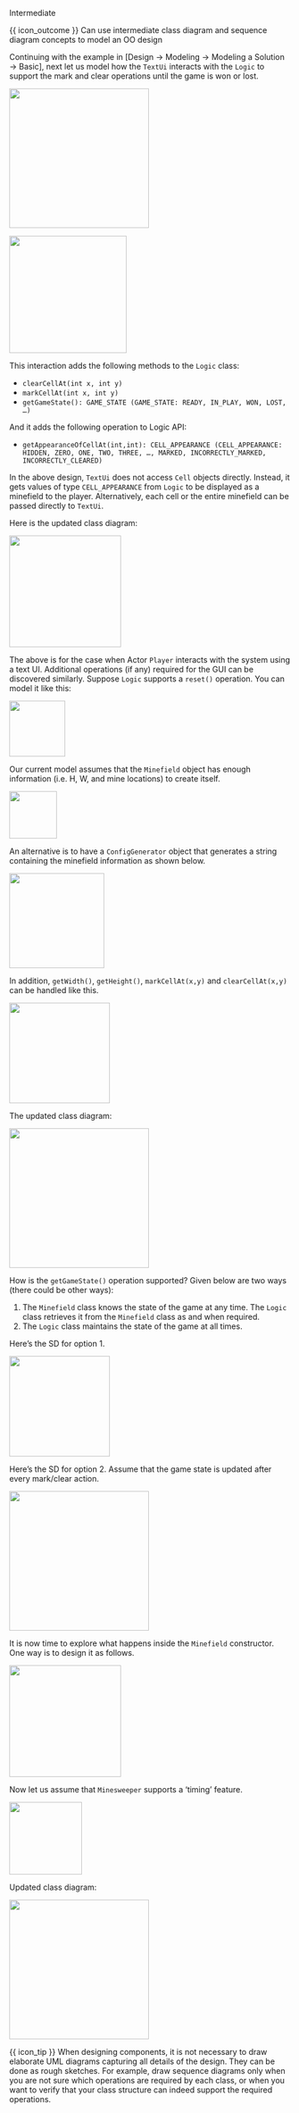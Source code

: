 <span id="title">Intermediate</span>

<span id="prereqs"><panel src="../../../modeling/modelingBehaviors/sequenceDiagramsIntermediate/unit-inElsewhere-asFlat.md" boilerplate header="%%{{ icon_prereq }} Design → Modeling → Modeling Behaviors → Sequence Diagrams → Intermediate%%" popup-url="{{ baseUrl }}/modeling/modelingBehaviors/sequenceDiagramsIntermediate" />
<panel src="../../../modeling/modelingStructures/classDiagramsIntermediate/unit-inElsewhere-asFlat.md" boilerplate header="%%{{ icon_prereq }} Design → Modeling → Modeling Structures → Class Diagrams → Intermediate%%" popup-url="{{ baseUrl }}/modeling/modelingStructures/classDiagramsIntermediate" /></span>

<span id="outcomes">{{ icon_outcome }} Can use intermediate class diagram and sequence diagram concepts to model an OO design</span>

<div id="body">

Continuing with the example in [<trigger trigger="click" for="modal:conceptualingIntermediate-basic">Design → Modeling → Modeling a Solution → Basic</trigger>], next let us model how the `TextUi` interacts with the `Logic` to support the mark and clear operations until the game is won or lost.

<modal large header="" id="modal:conceptualingIntermediate-basic">
  <include src="../basic/unit-inElsewhere-asFlat.md" boilerplate/>
</modal>

<box>

<img src="{{baseUrl}}/modeling/modelingASolution/intermediate/images/playerTextLogicRef.png" height="250" />
<p/>

<img src="{{baseUrl}}/modeling/modelingASolution/intermediate/images/textLogicSd.png" height="210" />

</box>

This interaction adds the following methods to the `Logic` class:

* `clearCellAt(int x, int y)`
* `markCellAt(int x, int y)`
* `getGameState(): GAME_STATE (GAME_STATE: READY, IN_PLAY, WON, LOST, …)`

And it adds the following operation to Logic API:

* `getAppearanceOfCellAt(int,int): CELL_APPEARANCE (CELL_APPEARANCE: HIDDEN, ZERO, ONE, TWO, THREE, …, MARKED, INCORRECTLY_MARKED, INCORRECTLY_CLEARED)`

In the above design, `TextUi` does not access `Cell` objects directly. Instead, it gets values of type `CELL_APPEARANCE` from `Logic` to be displayed as a minefield to the player. Alternatively, each cell or the entire minefield can be passed directly to `TextUi`.

Here is the updated class diagram:

<box>

<img src="{{baseUrl}}/modeling/modelingASolution/intermediate/images/textLogicMinefieldCell.png" height="200" />

</box>

The above is for the case when Actor `Player` interacts with the system using a text UI. Additional operations (if any) required for the GUI can be discovered similarly.
Suppose `Logic` supports a `reset()` operation. You can model it like this:


<box>

<img src="{{baseUrl}}/modeling/modelingASolution/intermediate/images/logicMinefieldReset.png" height="100" />

</box>

Our current model assumes that the `Minefield` object has enough information (i.e. H, W, and mine locations) to create itself.

<box>

<img src="{{baseUrl}}/modeling/modelingASolution/intermediate/images/logicMinefieldNewGame.png" height="85" />
<p/>

</box>

An alternative is to have a `ConfigGenerator` object that generates a string containing the minefield information as shown below.

<box>

<img src="{{baseUrl}}/modeling/modelingASolution/intermediate/images/logicConfigGenerator.png" height="170" />
<p/>

</box>

In addition, `getWidth()`, `getHeight()`, `markCellAt(x,y)` and `clearCellAt(x,y)` can be handled like this.

<box>

<img src="{{baseUrl}}/modeling/modelingASolution/intermediate/images/logicMinefieldFunctions.png" height="180" />

</box>

The updated class diagram:

<box>

<img src="{{baseUrl}}/modeling/modelingASolution/intermediate/images/textLogicMinefieldCellConfigGenerator.png" height="250" />

</box>

How is the `getGameState()` operation supported? Given below are two ways (there could be other ways):

1. The `Minefield` class knows the state of the game at any time. The `Logic` class retrieves it from the `Minefield` class as and when required.
2. The `Logic` class maintains the state of the game at all times.

Here’s the SD for option 1.

<box>

<img src="{{baseUrl}}/modeling/modelingASolution/intermediate/images/logicMinefieldGetGameState.png" height="180" />

</box>

Here’s the SD for option 2. Assume that the game state is updated after every mark/clear action.

<box>

<img src="{{baseUrl}}/modeling/modelingASolution/intermediate/images/logicMinefieldUpdateState.png" height="250" />

</box>

It is now time to explore what happens inside the `Minefield` constructor. One way is to design it as follows.

<box>

<img src="{{baseUrl}}/modeling/modelingASolution/intermediate/images/minefieldCellAlt.png" height="200" />

</box>

Now let us assume that `Minesweeper` supports a ‘timing’ feature.


<box>

<img src="{{baseUrl}}/modeling/modelingASolution/intermediate/images/logicTimerOpt.png" height="130" />

</box>

Updated class diagram:

<box>

<img src="{{baseUrl}}/modeling/modelingASolution/intermediate/images/fullClassDiagram.png" height="250" />

</box>

<box>

{{ icon_tip }} When designing components, it is not necessary to draw elaborate UML diagrams capturing all details of the design. They can be done as rough sketches. For example, draw sequence diagrams only when you are not sure which operations are required by each class, or when you want to verify that your class structure can indeed support the required operations.

</box>

</div>

<div id="extras">
</div>
